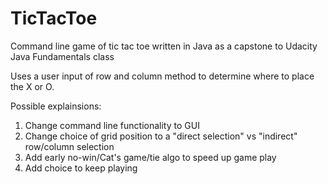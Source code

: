 # TicTacToe
Command line game of tic tac toe written in Java as a capstone to Udacity Java Fundamentals class

Uses a user input of row and column method to determine where to place the X or O.

Possible explainsions:
  1) Change command line functionality to GUI
  2) Change choice of grid position to a "direct selection" vs "indirect" row/column selection
  3) Add early no-win/Cat's game/tie algo to speed up game play
  4) Add choice to keep playing
